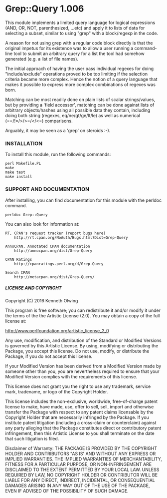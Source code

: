 # Grep::Query 1.006

This module implements a limited query language for logical expressions
(AND, OR, NOT, parenthesized, ...etc) and apply it to lists of data for
selecting a subset, similar to using "grep" with a block/regexp in the code.

A reason for not using grep with a regular code block directly is that the
original impetus for its existence was to allow a user running a command-line
tool to submit an arbitrary query for a list the tool had somehow generated
(e.g. a list of file names).

The initial approach of having the user pass individual regexes for doing
"include/exclude" operations proved to be too limiting if the selection
criteria became more complex. Hence the notion of a query language that
makes it possible to express more complex combinations of regexes was born.  

Matching can be most readily done on plain lists of scalar strings/values,
but by providing a 'field accessor', matching can be done against lists of
arbitrary objects/hashes using all possible data they contain, including
doing both string (regexes, eq/ne/gt/ge/lt/le) as well as numerical
(==/!=/>/>=/</<=) comparisons.

Arguably, it may be seen as a 'grep' on steroids :-).

### INSTALLATION

To install this module, run the following commands:

	perl Makefile.PL
	make
	make test
	make install

### SUPPORT AND DOCUMENTATION

After installing, you can find documentation for this module with the
perldoc command.

    perldoc Grep::Query

You can also look for information at:

    RT, CPAN's request tracker (report bugs here)
        http://rt.cpan.org/NoAuth/Bugs.html?Dist=Grep-Query

    AnnoCPAN, Annotated CPAN documentation
        http://annocpan.org/dist/Grep-Query

    CPAN Ratings
        http://cpanratings.perl.org/d/Grep-Query

    Search CPAN
        http://metacpan.org/dist/Grep-Query/

##### LICENSE AND COPYRIGHT

Copyright (C) 2016 Kenneth Olwing

This program is free software; you can redistribute it and/or modify it
under the terms of the the Artistic License (2.0). You may obtain a
copy of the full license at:

http://www.perlfoundation.org/artistic_license_2_0

Any use, modification, and distribution of the Standard or Modified
Versions is governed by this Artistic License. By using, modifying or
distributing the Package, you accept this license. Do not use, modify,
or distribute the Package, if you do not accept this license.

If your Modified Version has been derived from a Modified Version made
by someone other than you, you are nevertheless required to ensure that
your Modified Version complies with the requirements of this license.

This license does not grant you the right to use any trademark, service
mark, tradename, or logo of the Copyright Holder.

This license includes the non-exclusive, worldwide, free-of-charge
patent license to make, have made, use, offer to sell, sell, import and
otherwise transfer the Package with respect to any patent claims
licensable by the Copyright Holder that are necessarily infringed by the
Package. If you institute patent litigation (including a cross-claim or
counterclaim) against any party alleging that the Package constitutes
direct or contributory patent infringement, then this Artistic License
to you shall terminate on the date that such litigation is filed.

Disclaimer of Warranty: THE PACKAGE IS PROVIDED BY THE COPYRIGHT HOLDER
AND CONTRIBUTORS "AS IS' AND WITHOUT ANY EXPRESS OR IMPLIED WARRANTIES.
THE IMPLIED WARRANTIES OF MERCHANTABILITY, FITNESS FOR A PARTICULAR
PURPOSE, OR NON-INFRINGEMENT ARE DISCLAIMED TO THE EXTENT PERMITTED BY
YOUR LOCAL LAW. UNLESS REQUIRED BY LAW, NO COPYRIGHT HOLDER OR
CONTRIBUTOR WILL BE LIABLE FOR ANY DIRECT, INDIRECT, INCIDENTAL, OR
CONSEQUENTIAL DAMAGES ARISING IN ANY WAY OUT OF THE USE OF THE PACKAGE,
EVEN IF ADVISED OF THE POSSIBILITY OF SUCH DAMAGE.
